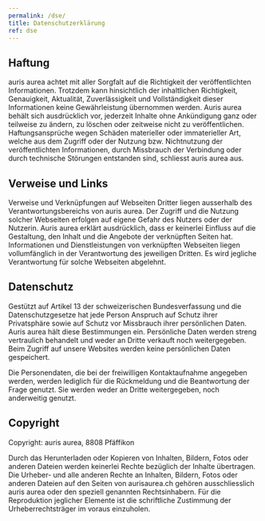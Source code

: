 ```yaml
---
permalink: /dse/
title: Datenschutzerklärung
ref: dse
---
```


## Haftung
auris aurea achtet mit aller Sorgfalt auf die Richtigkeit der veröffentlichten Informationen. Trotzdem kann hinsichtlich der inhaltlichen Richtigkeit, Genauigkeit, Aktualität, Zuverlässigkeit und Vollständigkeit dieser Informationen keine Gewährleistung übernommen werden. Auris aurea behält sich ausdrücklich vor, jederzeit Inhalte ohne Ankündigung ganz oder teilweise zu ändern, zu löschen oder zeitweise nicht zu veröffentlichen. Haftungsansprüche wegen Schäden materieller oder immaterieller Art, welche aus dem Zugriff oder der Nutzung bzw. Nichtnutzung der veröffentlichten Informationen, durch Missbrauch der Verbindung oder durch technische Störungen entstanden sind, schliesst auris aurea aus.

## Verweise und Links
Verweise und Verknüpfungen auf Webseiten Dritter liegen ausserhalb des Verantwortungsbereichs von auris aurea. Der Zugriff und die Nutzung solcher Webseiten erfolgen auf eigene Gefahr des Nutzers oder der Nutzerin. Auris aurea erklärt ausdrücklich, dass er keinerlei Einfluss auf die Gestaltung, den Inhalt und die Angebote der verknüpften Seiten hat. Informationen und Dienstleistungen von verknüpften Webseiten liegen vollumfänglich in der Verantwortung des jeweiligen Dritten. Es wird jegliche Verantwortung für solche Webseiten abgelehnt.

## Datenschutz
Gestützt auf Artikel 13 der schweizerischen Bundesverfassung und die Datenschutzgesetze hat jede Person Anspruch auf Schutz ihrer Privatsphäre sowie auf Schutz vor Missbrauch ihrer persönlichen Daten. Auris aurea hält diese Bestimmungen ein. Persönliche Daten werden streng vertraulich behandelt und weder an Dritte verkauft noch weitergegeben. Beim Zugriff auf unsere Websites werden keine persönlichen Daten gespeichert.

Die Personendaten, die bei der freiwilligen Kontaktaufnahme angegeben werden, werden lediglich für die Rückmeldung und die Beantwortung der Frage genutzt. Sie werden weder an Dritte weitergegeben, noch anderweitig genutzt.

## Copyright
Copyright: auris aurea, 8808 Pfäffikon

Durch das Herunterladen oder Kopieren von Inhalten, Bildern, Fotos oder anderen Dateien werden keinerlei Rechte bezüglich der Inhalte übertragen. Die Urheber- und alle anderen Rechte an Inhalten, Bildern, Fotos oder anderen Dateien auf den Seiten von aurisaurea.ch gehören ausschliesslich auris aurea oder den speziell genannten Rechtsinhabern. Für die Reproduktion jeglicher Elemente ist die schriftliche Zustimmung der Urheberrechtsträger im voraus einzuholen.